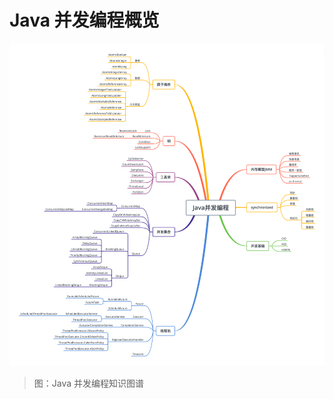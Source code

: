 # Java 并发编程概览

![Concurrency-01-1][Concurrency-01-1]

> 图：Java 并发编程知识图谱




[Concurrency-01-1]: ../../images/Concurrency-01-1.png

<!-- EOF -->
